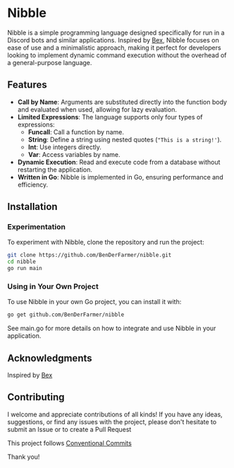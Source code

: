 # Nibble

Nibble is a simple programming language designed specifically for run in a Discord bots and similar applications. Inspired by [Bex](https://gitlab.com/tsoding/bex),
Nibble focuses on ease of use and a minimalistic approach,
making it perfect for developers looking to implement dynamic command execution without the overhead of a general-purpose language.

## Features

- **Call by Name**: Arguments are substituted directly into the function body and evaluated when used, allowing for lazy evaluation.
- **Limited Expressions**: The language supports only four types of expressions:
  - **Funcall**: Call a function by name.
  - **String**: Define a string using nested quotes (`"This is a string!'`).
  - **Int**: Use integers directly.
  - **Var**: Access variables by name.
- **Dynamic Execution**: Read and execute code from a database without restarting the application.
- **Written in Go**: Nibble is implemented in Go, ensuring performance and efficiency.

## Installation

### Experimentation

To experiment with Nibble, clone the repository and run the project:

```bash
git clone https://github.com/BenDerFarmer/nibble.git
cd nibble
go run main
```

### Using in Your Own Project

To use Nibble in your own Go project, you can install it with:

```bash
go get github.com/BenDerFarmer/nibble
```

See main.go for more details on how to integrate and use Nibble in your application.

## Acknowledgments

Inspired by [Bex](https://gitlab.com/tsoding/bex)

## Contributing

I welcome and appreciate contributions of all kinds! If you have any ideas, suggestions, or find any issues with the project, please don't hesitate to submit an Issue or to create a Pull Request

This project follows [Conventional Commits](https://www.conventionalcommits.org/en/v1.0.0/)

Thank you!
